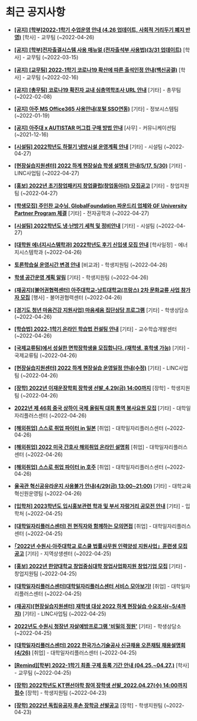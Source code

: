 # 최근 공지사항

* **[[공지] [학부]2022-1학기 수업운영 안내 (4.26 업데이트, 사회적 거리두기 폐지 반영)](http://ajou.ac.kr/kr/ajou/notice.do?mode=view&amp;articleNo=196998&amp;article.offset=0&amp;articleLimit=30)**
 [학사] - 교무팀 (~2022-04-26)

* **[[공지] [학부]전자출결시스템 사용 매뉴얼 (전자출석부 사용법)(3/31 업데이트)](http://ajou.ac.kr/kr/ajou/notice.do?mode=view&amp;articleNo=192571&amp;article.offset=0&amp;articleLimit=30)**
 [학사] - 교무팀 (~2022-03-15)

* **[[공지] [교무팀] 2022-1학기 코로나19 확산에 따른 출석인정 안내(백신공결)](http://ajou.ac.kr/kr/ajou/notice.do?mode=view&amp;articleNo=180913&amp;article.offset=0&amp;articleLimit=30)**
 [학사] - 교무팀 (~2022-02-16)

* **[[공지] [총무팀] 코로나19 확진자 교내 심층역학조사 URL 안내](http://ajou.ac.kr/kr/ajou/notice.do?mode=view&amp;articleNo=180493&amp;article.offset=0&amp;articleLimit=30)**
 [기타] - 총무팀 (~2022-02-08)

* **[[공지] 아주 MS Office365 사용안내(포털 SSO연동)](http://ajou.ac.kr/kr/ajou/notice.do?mode=view&amp;articleNo=179802&amp;article.offset=0&amp;articleLimit=30)**
 [기타] - 정보시스템팀 (~2022-01-19)

* **[[공지] 아주대 x AUTISTAR 머그컵 구매 방법 안내](http://ajou.ac.kr/kr/ajou/notice.do?mode=view&amp;articleNo=147976&amp;article.offset=0&amp;articleLimit=30)**
 [사무] - 커뮤니케이션팀 (~2021-12-16)

* **[[시설팀] 2022학년도 하절기 냉방시설 운영계획 안내](http://ajou.ac.kr/kr/ajou/notice.do?mode=view&amp;articleNo=197060&amp;article.offset=0&amp;articleLimit=30)**
 [기타] - 시설팀 (~2022-04-27)

* **[[현장실습지원센터] 2022 하계 현장실습 학생 설명회 안내(5/17, 5/30)](http://ajou.ac.kr/kr/ajou/notice.do?mode=view&amp;articleNo=197053&amp;article.offset=0&amp;articleLimit=30)**
 [기타] - LINC사업팀 (~2022-04-27)

* **[[홍보] 2022년 초기창업패키지 창업클럽(창업동아리) 모집공고](http://ajou.ac.kr/kr/ajou/notice.do?mode=view&amp;articleNo=197038&amp;article.offset=0&amp;articleLimit=30)**
 [기타] - 창업지원팀 (~2022-04-27)

* **[[학생모집] 주인찬 교수님, GlobalFoundation 파운드리 업체와 GF University Partner Program 체결](http://ajou.ac.kr/kr/ajou/notice.do?mode=view&amp;articleNo=197031&amp;article.offset=0&amp;articleLimit=30)**
 [기타] - 전자공학과 (~2022-04-27)

* **[[시설팀] 2022학년도 냉·난방기 세척 및 정비안내](http://ajou.ac.kr/kr/ajou/notice.do?mode=view&amp;articleNo=197029&amp;article.offset=0&amp;articleLimit=30)**
 [기타] - 시설팀 (~2022-04-27)

* **[[대학원 에너지시스템학과] 2022학년도 후기 신입생 모집 안내](http://ajou.ac.kr/kr/ajou/notice.do?mode=view&amp;articleNo=196997&amp;article.offset=0&amp;articleLimit=30)**
 [학사일정] - 에너지시스템학과 (~2022-04-26)

* **[토론학습실 운영시간 변경 안내](http://ajou.ac.kr/kr/ajou/notice.do?mode=view&amp;articleNo=196955&amp;article.offset=0&amp;articleLimit=30)**
 [비교과] - 학생지원팀 (~2022-04-26)

* **[학생 공간운영 계획 알림](http://ajou.ac.kr/kr/ajou/notice.do?mode=view&amp;articleNo=196951&amp;article.offset=0&amp;articleLimit=30)**
 [기타] - 학생지원팀 (~2022-04-26)

* **[(재공지)[불어권협력센터] 아주대학교-낭트대학교(프랑스) 2차 문화교류 사업 참가자 모집](http://ajou.ac.kr/kr/ajou/notice.do?mode=view&amp;articleNo=196949&amp;article.offset=0&amp;articleLimit=30)**
 [행사] - 불어권협력센터 (~2022-04-26)

* **[[경기도 청년 마음건강 지원사업] 마음세움 집단상담 프로그램](http://ajou.ac.kr/kr/ajou/notice.do?mode=view&amp;articleNo=196945&amp;article.offset=0&amp;articleLimit=30)**
 [기타] - 학생상담소 (~2022-04-26)

* **[[학습법] 2022-1학기 온라인 학습법 컨설팅 안내](http://ajou.ac.kr/kr/ajou/notice.do?mode=view&amp;articleNo=196941&amp;article.offset=0&amp;articleLimit=30)**
 [기타] - 교수학습개발센터 (~2022-04-26)

* **[[국제교류팀]에서 성실한 면학장학생을 모집합니다. (재학생, 휴학생 가능)](http://ajou.ac.kr/kr/ajou/notice.do?mode=view&amp;articleNo=196939&amp;article.offset=0&amp;articleLimit=30)**
 [기타] - 국제교류팀 (~2022-04-26)

* **[[현장실습지원센터] 2022 하계 현장실습 운영일정 안내(수정)](http://ajou.ac.kr/kr/ajou/notice.do?mode=view&amp;articleNo=196938&amp;article.offset=0&amp;articleLimit=30)**
 [기타] - LINC사업팀 (~2022-04-26)

* **[[장학] 2022년 이재운장학회 장학생 선발_4.29(금) 14:00까지](http://ajou.ac.kr/kr/ajou/notice.do?mode=view&amp;articleNo=196937&amp;article.offset=0&amp;articleLimit=30)**
 [장학] - 학생지원팀 (~2022-04-26)

* **[2022년 제 46회 중국 상하이 국제 올림픽 대회 통역 봉사요원 모집](http://ajou.ac.kr/kr/ajou/notice.do?mode=view&amp;articleNo=196935&amp;article.offset=0&amp;articleLimit=30)**
 [기타] - 대학일자리플러스센터 (~2022-04-26)

* **[[해외취업] 스스로 취업 파이터 in 일본](http://ajou.ac.kr/kr/ajou/notice.do?mode=view&amp;articleNo=196934&amp;article.offset=0&amp;articleLimit=30)**
 [취업] - 대학일자리플러스센터 (~2022-04-26)

* **[[해외취업] 2022 미국 간호사 해외취업 온라인 설명회](http://ajou.ac.kr/kr/ajou/notice.do?mode=view&amp;articleNo=196933&amp;article.offset=0&amp;articleLimit=30)**
 [취업] - 대학일자리플러스센터 (~2022-04-26)

* **[[해외취업] 스스로 취업 파이터 in 호주](http://ajou.ac.kr/kr/ajou/notice.do?mode=view&amp;articleNo=196932&amp;article.offset=0&amp;articleLimit=30)**
 [취업] - 대학일자리플러스센터 (~2022-04-26)

* **[율곡관 혁신공유라운지 사용불가 안내(4/29(금) 13:00~21:00)](http://ajou.ac.kr/kr/ajou/notice.do?mode=view&amp;articleNo=196927&amp;article.offset=0&amp;articleLimit=30)**
 [기타] - 대학교육혁신원운영팀 (~2022-04-26)

* **[[입학처] 2023학년도 입시홍보관련 학과 및 부서 자랑거리 공모전 안내](http://ajou.ac.kr/kr/ajou/notice.do?mode=view&amp;articleNo=196920&amp;article.offset=0&amp;articleLimit=30)**
 [기타] - 입학처 (~2022-04-25)

* **[[대학일자리플러스센터] 전 현직자와 함께하는 모의면접](http://ajou.ac.kr/kr/ajou/notice.do?mode=view&amp;articleNo=196905&amp;article.offset=0&amp;articleLimit=30)**
 [취업] - 대학일자리플러스센터 (~2022-04-25)

* **[｢2022년 수원시·아주대학교 로스쿨 법률사무원 인력양성 지원사업」훈련생 모집 공고](http://ajou.ac.kr/kr/ajou/notice.do?mode=view&amp;articleNo=196882&amp;article.offset=0&amp;articleLimit=30)**
 [기타] - 지역상생센터 (~2022-04-25)

* **[[홍보] 2022년 한양대학교 창업중심대학 창업사업화지원 창업기업 모집](http://ajou.ac.kr/kr/ajou/notice.do?mode=view&amp;articleNo=196881&amp;article.offset=0&amp;articleLimit=30)**
 [기타] - 창업지원팀 (~2022-04-25)

* **[[대학일자리플러스센터]대학일자리플러스센터 서비스 모아보기!](http://ajou.ac.kr/kr/ajou/notice.do?mode=view&amp;articleNo=196864&amp;article.offset=0&amp;articleLimit=30)**
 [취업] - 대학일자리플러스센터 (~2022-04-25)

* **[(재공지)[현장실습지원센터] 재학생 대상 2022 하계 현장실습 수요조사(~5/4까지)](http://ajou.ac.kr/kr/ajou/notice.do?mode=view&amp;articleNo=196862&amp;article.offset=0&amp;articleLimit=30)**
 [기타] - LINC사업팀 (~2022-04-25)

* **[2022년도 수원시 청장년 자살예방프로그램 &#x27;비밀의 정원&#x27;](http://ajou.ac.kr/kr/ajou/notice.do?mode=view&amp;articleNo=196861&amp;article.offset=0&amp;articleLimit=30)**
 [기타] - 학생상담소 (~2022-04-25)

* **[[대학일자리플러스센터] 2022 한국가스기술공사 신규채용 오픈채팅 채용설명회(4/26)](http://ajou.ac.kr/kr/ajou/notice.do?mode=view&amp;articleNo=196855&amp;article.offset=0&amp;articleLimit=30)**
 [취업] - 대학일자리플러스센터 (~2022-04-25)

* **[[Remind][학부] 2022-1학기 최종 구제 등록 기간 안내 (04.25.~04.27.)](http://ajou.ac.kr/kr/ajou/notice.do?mode=view&amp;articleNo=196854&amp;article.offset=0&amp;articleLimit=30)**
 [학사] - 교무팀 (~2022-04-25)

* **[[장학] 2022학년도 KT랜선야학 참여 장학생 선발_2022.04.27(수) 14:00까지 접수](http://ajou.ac.kr/kr/ajou/notice.do?mode=view&amp;articleNo=196850&amp;article.offset=0&amp;articleLimit=30)**
 [장학] - 학생지원팀 (~2022-04-23)

* **[[장학] 2022년 독립유공자 후손 장학금 선발공고](http://ajou.ac.kr/kr/ajou/notice.do?mode=view&amp;articleNo=196849&amp;article.offset=0&amp;articleLimit=30)**
 [장학] - 학생지원팀 (~2022-04-23)
